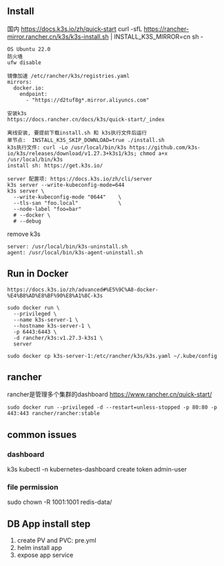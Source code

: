 ## Install

国内 https://docs.k3s.io/zh/quick-start
curl -sfL https://rancher-mirror.rancher.cn/k3s/k3s-install.sh | INSTALL_K3S_MIRROR=cn sh -
```
OS Ubuntu 22.0
防火墙
ufw disable
```
```
镜像加速 /etc/rancher/k3s/registries.yaml
mirrors:
  docker.io:
    endpoint:
      - "https://d2tuf8g*.mirror.aliyuncs.com"
```
```
安装k3s
https://docs.rancher.cn/docs/k3s/quick-start/_index     

离线安装, 要提前下载install.sh 和 k3s执行文件后运行
单节点:  INSTALL_K3S_SKIP_DOWNLOAD=true ./install.sh
k3s执行文件: curl -Lo /usr/local/bin/k3s https://github.com/k3s-io/k3s/releases/download/v1.27.3+k3s1/k3s; chmod a+x /usr/local/bin/k3s
install sh: https://get.k3s.io/

server 配置项: https://docs.k3s.io/zh/cli/server
k3s server --write-kubeconfig-mode=644
k3s server \
  --write-kubeconfig-mode "0644"    \
  --tls-san "foo.local"             \
  --node-label "foo=bar"
  # --docker \
  # --debug 

```
remove k3s
```
server: /usr/local/bin/k3s-uninstall.sh
agent: /usr/local/bin/k3s-agent-uninstall.sh

```
## Run in Docker
```
https://docs.k3s.io/zh/advanced#%E5%9C%A8-docker-%E4%B8%AD%E8%BF%90%E8%A1%8C-k3s

sudo docker run \
  --privileged \
  --name k3s-server-1 \
  --hostname k3s-server-1 \
  -p 6443:6443 \
  -d rancher/k3s:v1.27.3-k3s1 \
  server

sudo docker cp k3s-server-1:/etc/rancher/k3s/k3s.yaml ~/.kube/config
```
## rancher
rancher是管理多个集群的dashboard
https://www.rancher.cn/quick-start/
```
sudo docker run --privileged -d --restart=unless-stopped -p 80:80 -p 443:443 rancher/rancher:stable
```

## common issues
### dashboard
k3s kubectl -n kubernetes-dashboard create token admin-user
### file permission
sudo chown -R 1001:1001 redis-data/

## DB App install step
1. create PV and PVC: pre.yml
2. helm install app
3. expose app service